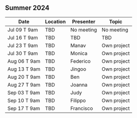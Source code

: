 ## Summer 2024

| Date            | Location   | Presenter                | Topic              |
|-----------------|------------|--------------------------|--------------------|
| Jul 09 T 9am    | TBD        | No meeting               | No meeting         |
| Jul 16 T 9am    | TBD        | TBD                      | TBD                |
| Jul 23 T 9am    | TBD        | Manav                    | Own project        |
| Jul 30 T 9am    | TBD        | Monica                   | Own project        |
| Aug 06 T 9am    | TBD        | Federico                 | Own project        |
| Aug 13 T 9am    | TBD        | Jingoo                   | Own project        |
| Aug 20 T 9am    | TBD        | Ben                      | Own project        |
| Aug 27 T 9am    | TBD        | Joanna                   | Own project        |
| Sep 03 T 9am    | TBD        | Judy                     | Own project        |
| Sep 10 T 9am    | TBD        | Filippo                  | Own project        |
| Sep 17 T 9am    | TBD        | Francisco                | Own project        |
